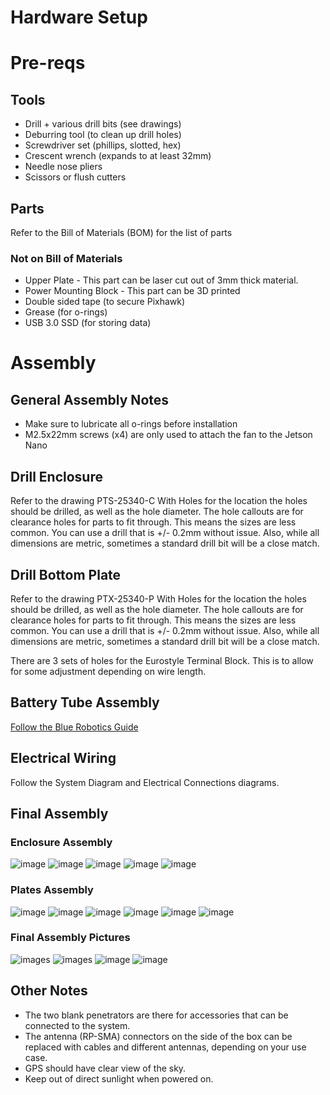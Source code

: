 
# Hardware Setup

# Pre-reqs
## Tools
- Drill + various drill bits (see drawings)
- Deburring tool (to clean up drill holes)
- Screwdriver set (phillips, slotted, hex)
- Crescent wrench (expands to at least 32mm)
- Needle nose pliers
- Scissors or flush cutters

## Parts
Refer to the Bill of Materials (BOM) for the list of parts
### Not on Bill of Materials
- Upper Plate - This part can be laser cut out of 3mm thick material.
- Power Mounting Block - This part can be 3D printed
- Double sided tape (to secure Pixhawk)
- Grease (for o-rings)
- USB 3.0 SSD (for storing data)

# Assembly

## General Assembly Notes
- Make sure to lubricate all o-rings before installation
- M2.5x22mm screws (x4) are only used to attach the fan to the Jetson Nano

## Drill Enclosure
Refer to the drawing PTS-25340-C With Holes for the location the holes should be drilled, as well as the hole diameter. The hole callouts are for clearance holes for parts to fit through. This means the sizes are less common. You can use a drill that is +/- 0.2mm without issue. Also, while all dimensions are metric, sometimes a standard drill bit will be a close match.

## Drill Bottom Plate
Refer to the drawing PTX-25340-P With Holes for the location the holes should be drilled, as well as the hole diameter. The hole callouts are for clearance holes for parts to fit through. This means the sizes are less common. You can use a drill that is +/- 0.2mm without issue. Also, while all dimensions are metric, sometimes a standard drill bit will be a close match.

There are 3 sets of holes for the Eurostyle Terminal Block. This is to allow for some adjustment depending on wire length.

## Battery Tube Assembly
[Follow the Blue Robotics Guide](https://bluerobotics.com/learn/watertight-enclosure-assembly-guide/)

## Electrical Wiring
Follow the System Diagram and Electrical Connections diagrams.

## Final Assembly
### Enclosure Assembly
![image](images/cad_iso_box.png)
![image](images/cad_top_box_no_lid.png)
![image](images/cad_front_box.png)
![image](images/cad_left_box.png)
![image](images/cad_back_box.png)

### Plates Assembly
![image](images/cad_iso_plate.png)
![image](images/cad_front_plates.png)
![image](images/cad_left_plates.png)
![image](images/cad_back_plates.png)
![image](images/cad_right_plates.png)
![image](images/cad_top_plates.png)

### Final Assembly Pictures
![images](images/final_system_1.PNG)
![images](images/final_system_2.PNG)
![image](images/final_system_3.PNG)
![image](images/final_system_4.png)

## Other Notes
- The two blank penetrators are there for accessories that can be connected to the system.
- The antenna (RP-SMA) connectors on the side of the box can be replaced with cables and different antennas, depending on your use case.
- GPS should have clear view of the sky.
- Keep out of direct sunlight when powered on.